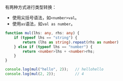 有两种方式进行类型转换：

* 使用尖括号语法，如`<number>val`。
* 使用`as`语法，如`val as number`。

```typescript
function mul(lhs: any, rhs: any) {
    if (typeof lhs == "string") {
        return (lhs as string).repeat(rhs as number)
    } else if (typeof lhs == "number") {
        return <number>lhs + <number>rhs;
    }
}

console.log(mul("hello", 2));   // hellohello
console.log(mul(2, 2));         // 4
```

